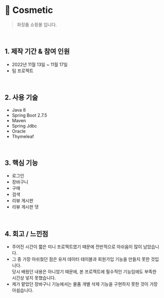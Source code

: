 # :pushpin: Cosmetic
>화장품 쇼핑몰 입니다.


</br>

## 1. 제작 기간 & 참여 인원
- 2022년 11월 13일 ~ 11월 17일
- 팀 프로젝트

</br>

## 2. 사용 기술
  - Java 8
  - Spring Boot 2.7.5
  - Maven
  - Spring Jdbc
  - Oracle
  - Thymeleaf

</br>

## 3. 핵심 기능
  - 로그인
  - 장바구니
  - 구매
  - 검색
  - 리뷰 게시판
  - 리뷰 게시판 댓

</br>




## 4. 회고 / 느낀점
- 주어진 시간이 짧은 미니 프로젝트였기 때문에 전반적으로 아쉬움이 많이 남았습니다.<br>
- 그 중 가장 아쉬웠던 점은 유저 데이터 테이블과 회원가입 기능을 만들지 못한 것입니다.<br>
당시 배웠던 내용은 아니었기 때문에, 본 프로젝트에 필수적인 기능임에도 부족한 시간상 넣지 못했습니다.
- 제가 맡았던 장바구니 기능에서는 물품 개별 삭제 기능을 구현하지 못한 것이 가장 아쉽습니다.<br>


